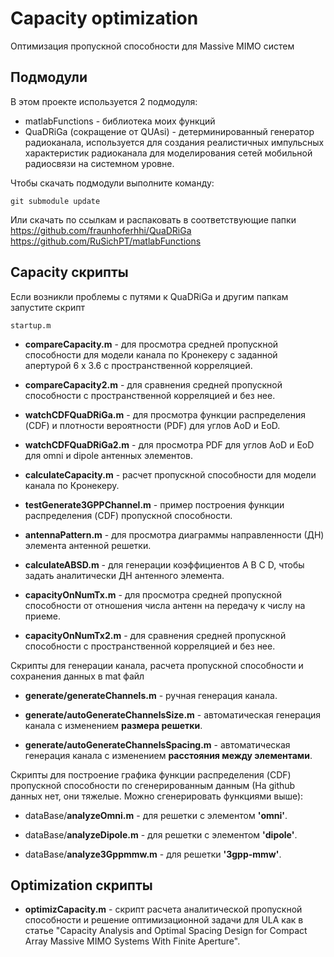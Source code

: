 # Сapacity optimization
Оптимизация пропускной способности для Massive MIMO систем

## Подмодули
В этом проекте используется 2 подмодуля:
* matlabFunctions - библиотека моих функций
* QuaDRiGa (сокращение от QUAsi) - детерминированный генератор радиоканала, используется для создания реалистичных импульсных характеристик радиоканала для моделирования сетей мобильной радиосвязи на системном уровне.

Чтобы скачать подмодули выполните команду:

	git submodule update

Или скачать по ссылкам и распаковать в соответствующие папки
https://github.com/fraunhoferhhi/QuaDRiGa  
https://github.com/RuSichPT/matlabFunctions    

## Capacity скрипты

Если возникли проблемы с путями к QuaDRiGa и другим папкам запустите скрипт
    
    startup.m

* **compareCapacity.m** - для просмотра средней пропускной способности для модели канала по Кронекеру с заданной апертурой 6 x 3.6
с пространственной корреляцией.  

* **compareCapacity2.m** - для сравнения средней пропускной способности с пространственной корреляцией и без нее.    

* **watchCDFQuaDRiGa.m** - для просмотра функции распределения (CDF) и плотности вероятности (PDF) для углов AoD и EoD.

* **watchCDFQuaDRiGa2.m** - для просмотра PDF для углов AoD и EoD для omni и dipole антенных элементов.

* **calculateCapacity.m** - расчет пропускной способности для модели канала по Кронекеру.

* **testGenerate3GPPChannel.m** - пример построения функции распределения (CDF) пропускной способности.

* **antennaPattern.m** - для просмотра диаграммы направленности (ДН) элемента антенной решетки. 

* **calculateABSD.m** - для генерации коэффициентов A B C D, чтобы задать аналитически ДН антенного элемента.

* **capacityOnNumTx.m** - для просмотра средней пропускной способности от отношения числа антенн на передачу к числу на приеме. 

* **capacityOnNumTx2.m** - для сравнения средней пропускной способности с пространственной корреляцией и без нее. 

Скрипты для генерации канала, расчета пропускной способности и сохранения данных в mat файл
* **generate/generateChannels.m** - ручная генерация канала.

* **generate/autoGenerateChannelsSize.m** - автоматическая генерация канала с изменением **размера решетки**.

* **generate/autoGenerateChannelsSpacing.m** - автоматическая генерация канала с изменением **расстояния между элементами**.

Скрипты для построение графика функции распределения (CDF) пропускной способности по сгенерированным данным (На github данных нет, они тяжелые. Можно сгенерировать функциями выше):
* dataBase/**analyzeOmni.m** - для решетки с элементом **'omni'**.
  
* dataBase/**analyzeDipole.m** - для решетки с элементом **'dipole'**.

* dataBase/**analyze3Gppmmw.m** - для решетки **'3gpp-mmw'**. 

## Optimization скрипты

* **optimizCapacity.m** - скрипт расчета аналитической пропускной способности и решение оптимизационной задачи для ULA как в статье
"Capacity Analysis and Optimal Spacing Design for Compact Array Massive MIMO Systems With Finite Aperture".
